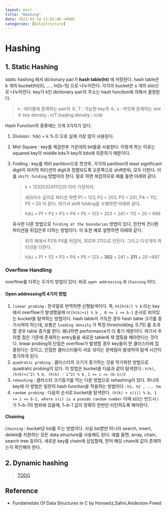 ```yaml
---
layout: post
title: "Hashing"
date: 2021-05-19 13:02:00 +0900
categories: [DataStructure]
---
```


# Hashing

## 1. Static Hashing

static hashing 에서 dictionary pair가 **hash table(ht)** 에 저장된다. hash table은 b 개의 bucket(ht[0], ... , ht[b-1]) 으로 나누어진다.  각각의 bucket은 s 개의 slot으로 나누어진다. key가 k인 dictionary pair의 주소는 hash function에 의해서 결정된다. 

> n : 테이블에 존재하는 pair의 수, T : 가능한 key의 수, s : 버킷에 존재하는 slot 수
> key density : n/T
> loading density : n/sb

Hash Function의 종류에는 크게 3가지가 있다.

1. Division : h(k) = k % D 으로 실제 가장 많이 사용된다. 

2. Mid-Square : key를 제곱한후 가운데의 bit들을 사용한다. 이렇게 하는 이유는 squared key의 middle bits가 key의 bits에 의존하기 때문이다.

3. Folding : key를 여러 partition으로 쪼갠후, 각각의 partition의 least significant digit이 마지막 파티션의 digit과 정렬되도록 오른쪽으로 shift한뒤, 모두 더한다. 이를 ```shift folding``` 방법이라 한다. 말로 하면 복잡하므로 예를 들면 아래와 같다.

   > k = 12320324111220 이라 가정하자.
   >
   > 세자리수 길이로 파티션 하면 P1 = 123,  P2 = 203, P3 = 241, P4 = 112, P5 = 20 이 된다. 여기서 shift folding을 수행하면 아래와 같다.
   >
   > h(k) = P1 + P2 + P3 + P4 + P5 = 123 + 203 + 241 + 112 + 20 = 699

   유사한 다른 방법으로 ```folding at the boundaries``` 방법이 있다.  한칸씩 건너뛴 파티션을 뒤집은후 더하는 방법이다. 이 또한 예로 설명하면 아래와 같다.

   > 위의 예에서 P2와 P4를 뒤집어, 302와 211으로 만든다. 그리고 다섯개의 파티션을 더한다.
   >
   > h(k) = P1 + P2 + P3 + P4 + P5 = 123 + **302** + 241 + **211** + 20 =897

### Overflow Handling

overflow를 다루는 두가지 방법이 있다. 바로 ```open addressing``` 과 ```Chaining``` 이다. 

#### Open addressing의 4가지 방법

1. ```linear probing``` : 한국말로 번역하면 선형탐색이다. 즉, ```ht[h(k)] % b``` 라는 key에서 overflow가 발생했을때 ```ht[h(k)+i] % b , 0 <= i <= b-1``` 순서로 비어있는 bucket을 탐색하는 방법이다. hash table이 가득찬 경우 hash table 크기를 증가시켜야 하는데, 보통은 ```loading density``` 가 특정 threshold(eg. 0.75) 를 초과할 경우 table 증가를 한다. 왜냐하면 performance가 더 좋기 때문이다. 여기서 주의할 점은 기존에 존재하는 entry들을 새로운 table에 재 맵핑을 해야한다는 것이다. linear probing의 단점은 overflow가 발생할 경우 key들이 한 클러스터에 집중된다는 것이고, 인접한 클러스터들이 서로 섞이는 문제점이 발생하여 탐색 시간이 증가하게 된다.
2. ```quadratic probing``` : 클러스터의 크기가 증가하는 것을 막기위한 방법으로 quadratic probing이 있다. 이 방법은 bucket을 다음과 같이 탐색한다 : ```h(k), (h(k)+i^2) % b, (h(k) - i^2) % b``` , ```1 <= i <= (b-1)/2```
3. ```rehashing``` : 클러스터 크기증가를 막는 다른 방법으로 rehashing이 있다. 하나의 key에 이 방법은 일련의 hash function을 적용하는 방법이다 : ```h1, h2 , ... hm```.
4. ```random probing``` : 다음의 순서로 bucket을 탐색한다. ```(h(k) + s(i)) % b, 1 <= i <= b-1, where s(i) is a pseudo random number``` 이때 s(i)는 반드시 i가 1~b-1의 범위에 있을때, 1~b-1 값이 정확히 한번만 리턴하도록 해야한다. 

#### Chaining

```Chaining``` :  bucket당 list를 두는 방법이다. 사실 list뿐만 아니라 search, insert, delete를 지원하는 모든 data structure를 사용해도 된다. 예를 들면, array, chain, search tree 등이다. 새로운 key를 chain에 삽입할때, 먼저 해당 chain에 값이 존재하는지 확인해야 한다. 

## 2. Dynamic hashing

> [TODO](https://www.javatpoint.com/dbms-dynamic-hashing)

## Reference
- Fundametals Of Data Structures in C by Horowitz,Sahni,Anderson-Freed